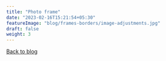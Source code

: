 ```yaml
---
title: "Photo frame"
date: "2023-02-16T15:21:54+05:30"
featureImage: "blog/frames-borders/image-adjustments.jpg"
draft: false
weight: 3
---
```


[Back to blog](/blog/frames-borders)
